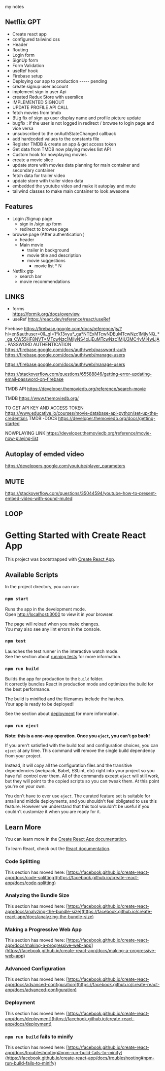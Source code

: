 my notes 
## Netflix GPT
- Create react app
- configured tailwind css
- Header
- Routing 
- Login form
- SignUp form
- Form Validation
- useRef hook 
- Firebase setup 
- Deploying our app to production ----- pending
- create signup user account
- implement sign in user Api
- created Redux Store with userslice
- IMPLEMENTED SIGNOUT
- UPDATE PROFILE API CALL
- fetch movies  from tmdb
- BUg fix of sign up user display name and profile picture update
-  bugfix : if the user is not logged in redirect / browse to login page and vice versa
- unsubscribed to the onAuthStateChanged callback
- add hardcoded values to the constants file
- Register TMDB & create an app & get access token 
- Get data from TMDB now playing movies list API
- Custom hook for nowplaying movies 
- create a movie slice 
- update store with movies data 
planning for main container and secondary container 
- fetch data for trailer video 
- update store with trailer video data
- embedded the youtube video and make it autoplay and mute 
- tailwind classes to make main container  to look awesome 



















## Features
- Login /Signup page 
    - sign in /sign up form 
    - redirect to browse page
- browse page  (After authentication )
    - header
    - Main movie 
        - trailer in background
        - movie title and description
        - movie suggestions 
            - movie list * N 
- Netflix gtp 
    - search bar 
    - movie recommendations


## LINKS 
- forms  
https://formik.org/docs/overview
- useRef
https://react.dev/reference/react/useRef


Firebase
https://firebase.google.com/docs/reference/js/?hl=en&authuser=0&_gl=1*k13vyu*_ga*NTExMTcwNDEuMTcwNzc1MjIyNQ..*_ga_CW55HF8NVT*MTcwNzc1MjIyNS4xLjEuMTcwNzc1MjU3MC4yMi4wLjA.
 PASSWORD AUTHENTICATION 
https://firebase.google.com/docs/auth/web/password-auth
https://firebase.google.com/docs/auth/web/manage-users

https://firebase.google.com/docs/auth/web/manage-users


https://stackoverflow.com/questions/65588846/getting-error-updating-email-password-on-firebase


TMDB API
https://developer.themoviedb.org/reference/search-movie

TMDB 
https://www.themoviedb.org/

TO GET API KEY AND ACCESS TOKEN
https://www.educative.io/courses/movie-database-api-python/set-up-the-credentials
TMDB -DOCS
https://developer.themoviedb.org/docs/getting-started

NOWPLAYING LINK
https://developer.themoviedb.org/reference/movie-now-playing-list


## Autoplay of emded video
https://developers.google.com/youtube/player_parameters
## MUTE
https://stackoverflow.com/questions/35044594/youtube-how-to-present-embed-video-with-sound-muted

## LOOP






# Getting Started with Create React App

This project was bootstrapped with [Create React App](https://github.com/facebook/create-react-app).

## Available Scripts

In the project directory, you can run:

### `npm start`

Runs the app in the development mode.\
Open [http://localhost:3000](http://localhost:3000) to view it in your browser.

The page will reload when you make changes.\
You may also see any lint errors in the console.

### `npm test`

Launches the test runner in the interactive watch mode.\
See the section about [running tests](https://facebook.github.io/create-react-app/docs/running-tests) for more information.

### `npm run build`

Builds the app for production to the `build` folder.\
It correctly bundles React in production mode and optimizes the build for the best performance.

The build is minified and the filenames include the hashes.\
Your app is ready to be deployed!

See the section about [deployment](https://facebook.github.io/create-react-app/docs/deployment) for more information.

### `npm run eject`

**Note: this is a one-way operation. Once you `eject`, you can't go back!**

If you aren't satisfied with the build tool and configuration choices, you can `eject` at any time. This command will remove the single build dependency from your project.

Instead, it will copy all the configuration files and the transitive dependencies (webpack, Babel, ESLint, etc) right into your project so you have full control over them. All of the commands except `eject` will still work, but they will point to the copied scripts so you can tweak them. At this point you're on your own.

You don't have to ever use `eject`. The curated feature set is suitable for small and middle deployments, and you shouldn't feel obligated to use this feature. However we understand that this tool wouldn't be useful if you couldn't customize it when you are ready for it.

## Learn More

You can learn more in the [Create React App documentation](https://facebook.github.io/create-react-app/docs/getting-started).

To learn React, check out the [React documentation](https://reactjs.org/).

### Code Splitting

This section has moved here: [https://facebook.github.io/create-react-app/docs/code-splitting](https://facebook.github.io/create-react-app/docs/code-splitting)

### Analyzing the Bundle Size

This section has moved here: [https://facebook.github.io/create-react-app/docs/analyzing-the-bundle-size](https://facebook.github.io/create-react-app/docs/analyzing-the-bundle-size)

### Making a Progressive Web App

This section has moved here: [https://facebook.github.io/create-react-app/docs/making-a-progressive-web-app](https://facebook.github.io/create-react-app/docs/making-a-progressive-web-app)

### Advanced Configuration

This section has moved here: [https://facebook.github.io/create-react-app/docs/advanced-configuration](https://facebook.github.io/create-react-app/docs/advanced-configuration)

### Deployment

This section has moved here: [https://facebook.github.io/create-react-app/docs/deployment](https://facebook.github.io/create-react-app/docs/deployment)

### `npm run build` fails to minify

This section has moved here: [https://facebook.github.io/create-react-app/docs/troubleshooting#npm-run-build-fails-to-minify](https://facebook.github.io/create-react-app/docs/troubleshooting#npm-run-build-fails-to-minify)
